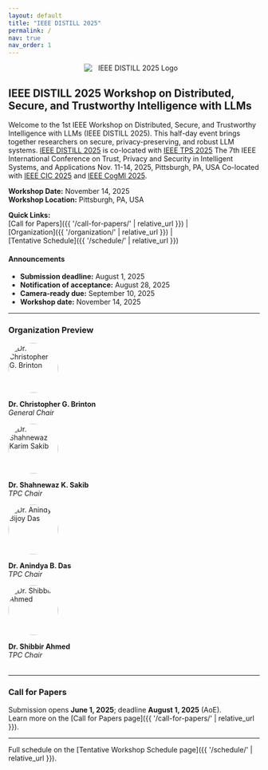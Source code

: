 ```yaml
---
layout: default
title: "IEEE DISTILL 2025"
permalink: /
nav: true
nav_order: 1
---
```


<p align="center">
  <img
    src="{{ '/assets/img/distill-logo.png' | relative_url }}"
    alt="IEEE DISTILL 2025 Logo"
    style="max-width:200px; display:block; margin:auto;"
  />
</p>

## IEEE DISTILL 2025 Workshop on Distributed, Secure, and Trustworthy Intelligence with LLMs

Welcome to the 1st IEEE Workshop on Distributed, Secure, and Trustworthy Intelligence with LLMs (IEEE DISTILL 2025).
This half-day event brings together researchers on secure, privacy-preserving, and robust LLM systems. [IEEE DISTILL 2025](https://ieeedistill.github.io/) is co-located with 
[IEEE TPS 2025](https://www.sis.pitt.edu/lersais/conference/tps/2025/)
The 7th IEEE International Conference on Trust, Privacy and Security in Intelligent Systems, and Applications
Nov. 11-14, 2025, Pittsburgh, PA, USA
Co-located with [IEEE CIC 2025](https://www.sis.pitt.edu/lersais/conference/cic/2025/) and [IEEE CogMI 2025](https://www.sis.pitt.edu/lersais/conference/cogmi/2025/).

**Workshop Date:** November 14, 2025  
**Workshop Location:** Pittsburgh, PA, USA 

**Quick Links:**  
[Call for Papers]({{ '/call-for-papers/' | relative_url }}) |  
[Organization]({{ '/organization/' | relative_url }}) |  
[Tentative Schedule]({{ '/schedule/' | relative_url }})

<div class="news-box">
  <h4>Announcements</h4>
  <ul>
    <li><strong>Submission deadline:</strong> August 1, 2025</li>
    <li><strong>Notification of acceptance:</strong> August 28, 2025</li>
    <li><strong>Camera-ready due:</strong> September 10, 2025</li>
    <li><strong>Workshop date:</strong> November 14, 2025</li>
  </ul>
</div>

---

### Organization Preview

<div class="team-container" style="justify-content:center; gap:2rem; margin-bottom:2rem;">
  <!-- General Chair -->
  <div class="team-member">
    <img
      src="{{ '/assets/img/brinton.jpg' | relative_url }}"
      alt="Dr. Christopher G. Brinton"
      style="width:100px; height:100px; object-fit:cover; border-radius:50%;"
    />
    <p><strong>Dr. Christopher G. Brinton</strong><br><em>General Chair</em></p>
  </div>
  <!-- TPC Chair -->
  <div class="team-member">
    <img
      src="{{ '/assets/img/shahnewaz.jpg' | relative_url }}"
      alt="Dr. Shahnewaz Karim Sakib"
      style="width:100px; height:100px; object-fit:cover; border-radius:50%;"
    />
    <p><strong>Dr. Shahnewaz K. Sakib</strong><br><em>TPC Chair</em></p>
  </div>
  <!-- TPC Chair -->
  <div class="team-member">
    <img
      src="{{ '/assets/img/anindya.jpg' | relative_url }}"
      alt="Dr. Anindya Bijoy Das"
      style="width:100px; height:100px; object-fit:cover; border-radius:50%;"
    />
    <p><strong>Dr. Anindya B. Das</strong><br><em>TPC Chair</em></p>
  </div>
  <!-- TPC Chair -->
  <div class="team-member">
    <img
      src="{{ '/assets/img/shibbirahmed.jpg' | relative_url }}"
      alt="Dr. Shibbir Ahmed"
      style="width:100px; height:100px; object-fit:cover; border-radius:50%;"
    />
    <p><strong>Dr. Shibbir Ahmed</strong><br><em>TPC Chair</em></p>
  </div>
</div>

---

### Call for Papers

Submission opens **June 1, 2025**; deadline **August 1, 2025** (AoE).  
Learn more on the [Call for Papers page]({{ '/call-for-papers/' | relative_url }}).

---

Full schedule on the [Tentative Workshop Schedule page]({{ '/schedule/' | relative_url }}).
